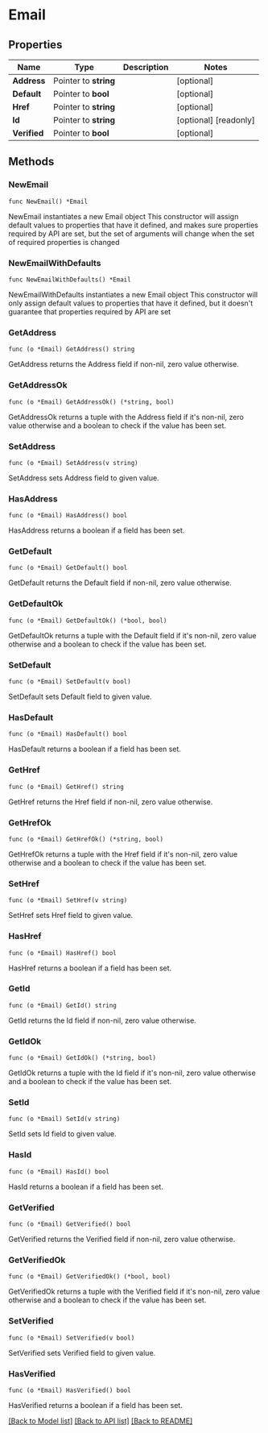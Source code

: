 # Email

## Properties

Name | Type | Description | Notes
------------ | ------------- | ------------- | -------------
**Address** | Pointer to **string** |  | [optional] 
**Default** | Pointer to **bool** |  | [optional] 
**Href** | Pointer to **string** |  | [optional] 
**Id** | Pointer to **string** |  | [optional] [readonly] 
**Verified** | Pointer to **bool** |  | [optional] 

## Methods

### NewEmail

`func NewEmail() *Email`

NewEmail instantiates a new Email object
This constructor will assign default values to properties that have it defined,
and makes sure properties required by API are set, but the set of arguments
will change when the set of required properties is changed

### NewEmailWithDefaults

`func NewEmailWithDefaults() *Email`

NewEmailWithDefaults instantiates a new Email object
This constructor will only assign default values to properties that have it defined,
but it doesn't guarantee that properties required by API are set

### GetAddress

`func (o *Email) GetAddress() string`

GetAddress returns the Address field if non-nil, zero value otherwise.

### GetAddressOk

`func (o *Email) GetAddressOk() (*string, bool)`

GetAddressOk returns a tuple with the Address field if it's non-nil, zero value otherwise
and a boolean to check if the value has been set.

### SetAddress

`func (o *Email) SetAddress(v string)`

SetAddress sets Address field to given value.

### HasAddress

`func (o *Email) HasAddress() bool`

HasAddress returns a boolean if a field has been set.

### GetDefault

`func (o *Email) GetDefault() bool`

GetDefault returns the Default field if non-nil, zero value otherwise.

### GetDefaultOk

`func (o *Email) GetDefaultOk() (*bool, bool)`

GetDefaultOk returns a tuple with the Default field if it's non-nil, zero value otherwise
and a boolean to check if the value has been set.

### SetDefault

`func (o *Email) SetDefault(v bool)`

SetDefault sets Default field to given value.

### HasDefault

`func (o *Email) HasDefault() bool`

HasDefault returns a boolean if a field has been set.

### GetHref

`func (o *Email) GetHref() string`

GetHref returns the Href field if non-nil, zero value otherwise.

### GetHrefOk

`func (o *Email) GetHrefOk() (*string, bool)`

GetHrefOk returns a tuple with the Href field if it's non-nil, zero value otherwise
and a boolean to check if the value has been set.

### SetHref

`func (o *Email) SetHref(v string)`

SetHref sets Href field to given value.

### HasHref

`func (o *Email) HasHref() bool`

HasHref returns a boolean if a field has been set.

### GetId

`func (o *Email) GetId() string`

GetId returns the Id field if non-nil, zero value otherwise.

### GetIdOk

`func (o *Email) GetIdOk() (*string, bool)`

GetIdOk returns a tuple with the Id field if it's non-nil, zero value otherwise
and a boolean to check if the value has been set.

### SetId

`func (o *Email) SetId(v string)`

SetId sets Id field to given value.

### HasId

`func (o *Email) HasId() bool`

HasId returns a boolean if a field has been set.

### GetVerified

`func (o *Email) GetVerified() bool`

GetVerified returns the Verified field if non-nil, zero value otherwise.

### GetVerifiedOk

`func (o *Email) GetVerifiedOk() (*bool, bool)`

GetVerifiedOk returns a tuple with the Verified field if it's non-nil, zero value otherwise
and a boolean to check if the value has been set.

### SetVerified

`func (o *Email) SetVerified(v bool)`

SetVerified sets Verified field to given value.

### HasVerified

`func (o *Email) HasVerified() bool`

HasVerified returns a boolean if a field has been set.


[[Back to Model list]](../README.md#documentation-for-models) [[Back to API list]](../README.md#documentation-for-api-endpoints) [[Back to README]](../README.md)


